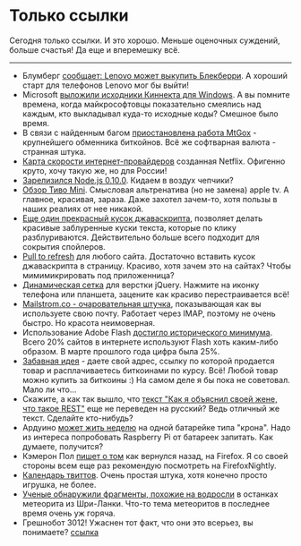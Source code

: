 # Только ссылки

Сегодня только ссылки. И это хорошо. Меньше оценочных суждений, больше счастья!
Да еще и вперемешку всё.

-----

* Блумберг [сообщает: Lenovo может выкупить Блекберри](http://www.bloomberg.com/news/2013-03-11/blackberry-shares-jump-after-lenovo-ceo-mentions-possible-deal.html). А хороший старт для телефонов Lenovo мог бы выйти!
* Microsoft [выложили исходники Киннекта для Windows](http://venturebeat.com/2013/03/11/microsoft-open-sources-kinect-code/). А вы помните времена, когда майкрософтовцы показательно смеялись над каждым, кто выкладывал куда-то исходные коды? Смешное было время.
* В связи с найденным багом [приостановлена работа MtGox](https://mtgox.zendesk.com/entries/21477395-Bitcoin-blockchain-issue-bitcoin-deposits-temporarily-suspended) - крупнейшего обменника биткойнов. Всё же софтварная валюта - странная штука.
* [Карта скорости интернет-провайдеров](http://ispspeedindex.netflix.com/) созданная Netflix. Офигенно круто, хочу такую же, но для России!
* [Зарелизился Node.js 0.10.0](http://blog.nodejs.org/2013/03/11/node-v0-10-0-stable/). Кидаем в воздух чепчики?
* [Обзор Тиво Mini](http://www.engadget.com/2013/03/11/tivo-mini-review/). Смысловая альтренатива (но не замена) apple tv. А главное, красивая, зараза. Даже захотел зачем-то, хотя пользы в наших реалиях от нее никакой.
* [Еще один прекрасный кусок джаваскрипта](http://joshbuddy.github.com/spoiler-alert/), позволяет делать красивые заблуренные куски текста, которые по клику разблуриваются. Действительно больше всего подходит для сокрытия спойлеров.
* [Pull to refresh](http://usehook.com/) для любого сайта. Достаточно вставить кусок джаваскрипта в страницу. Красиво, хотя зачем это на сайтах? Чтобы мимимикрировать под приложенница?
* [Динамическая сетка](http://suprb.com/apps/nested/) для верстки jQuery. Нажмите на иконку телефона или планшета, зацените как красиво перестраивается всё!
* [Mailstrom.co - очаровательная штучка](https://mailstrom.co/), показывающая как вы используете свою почту. Работает через IMAP, поэтому не очень быстро. Но красота неимоверная.
* Использование Adobe Flash [достигло исторического минимума](http://w3techs.com/technologies/details/cp-flash/all/all). Всего 20% сайтов в интернете используют Flash хоть каким-либо образом. В марте прошлого года цифра была 25%.
* [Забавная идея](https://www.bitspend.net/) - даете свой адрес, ссылку по которой продается товар и расплачиваетесь биткоинами по курсу. Всё! Любой товар можно купить за биткоины :) На самом деле я бы пока не советовал. Мало ли что...
* Скажите, а как так вышло, что [текст "Как я объяснил своей жене, что такое REST"](http://tomayko.com/writings/rest-to-my-wife) еще не переведен на русский? Ведь отличный же текст. Сделайте кто-нибудь?
* Ардуино [может жить неделю](http://hwstartup.wordpress.com/2013/03/11/how-to-run-an-arduino-on-a-9v-battery-for-weeks-or-months/) на одной батарейке типа "крона". Надо из интереса попробовать Raspberry Pi от батареек запитать. Как думаете, получится?
* Кэмерон Пол [пишет о том](http://www.campaul.net/blog/2013/03/10/why-im-switching-back-to-firefox/) как вернулся назад, на Firefox. Я со своей стороны всем еще раз рекомендую посмотреть на FirefoxNightly.
* [Календарь твиттов](http://moneta.restlessprogrammer.com/). Очень простая штука, хотя конечно просто игрушка, не более.
* [Ученые обнаружили фрагменты, похожие на водросли](http://www.technologyreview.com/view/512381/astrobiologists-find-ancient-fossils-in-fireball-fragments/) в останках метеорита из Шри-Ланки. Что-то тема метеоритов в последнее время очень уж горяча. 
* Грешнобот 3012! Ужаснен тот факт, что они это всерьез, вы понимаете?  [ссылка](http://www.sinfulrobot.com/)
